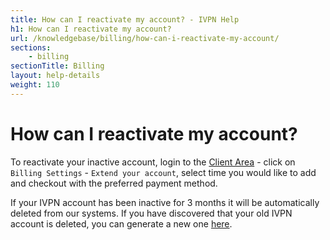 ```yaml
---
title: How can I reactivate my account? - IVPN Help
h1: How can I reactivate my account?
url: /knowledgebase/billing/how-can-i-reactivate-my-account/
sections:
    - billing
sectionTitle: Billing
layout: help-details
weight: 110
---
```

# How can I reactivate my account?

To reactivate your inactive account, login to the [Client Area](/account/login/#id) - click on `Billing Settings` - `Extend your account`, select time you would like to add and checkout with the preferred payment method.

If your IVPN account has been inactive for 3 months it will be automatically deleted from our systems. If you have discovered that your old IVPN account is deleted, you can generate a new one [here](/pricing/).
